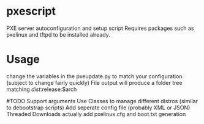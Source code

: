 # pxescript
PXE server autoconfiguration and setup script
Requires packages such as pxelinux and tftpd to be installed already.

# Usage
change the variables in the pxeupdate.py to match your configuration. (subject to change fairly quickly)
File output will produce a folder tree matching $dist:$release:$arch

#TODO
Support arguments
Use Classes to manage different distros (similar to debootstrap scripts)
Add seperate config file (probably XML or JSON)
Threaded Downloads
actually add pxelinux.cfg and boot.txt generation
